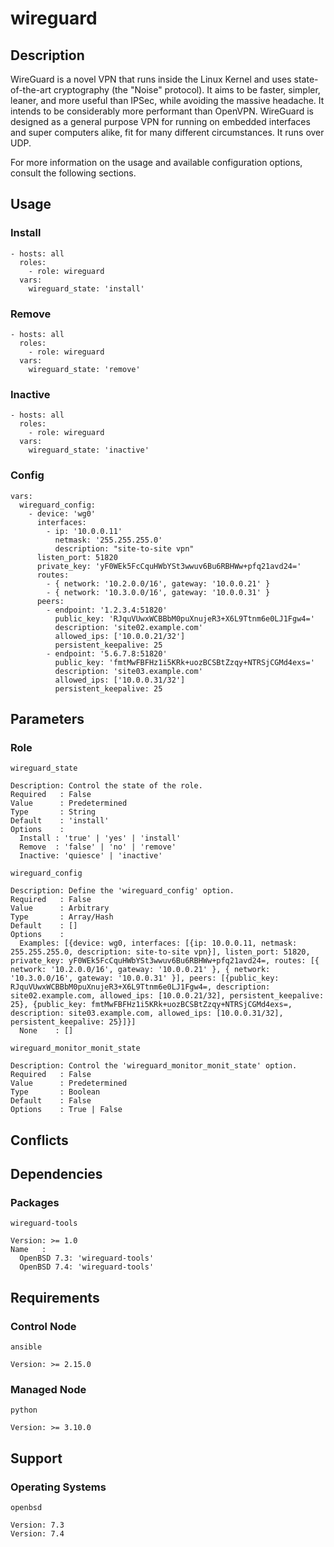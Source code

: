 # wireguard

## Description

WireGuard is a novel VPN that runs inside the Linux Kernel and uses
state-of-the-art cryptography (the "Noise" protocol). It aims to be faster,
simpler, leaner, and more useful than IPSec, while avoiding the massive
headache. It intends to be considerably more performant than OpenVPN. WireGuard
is designed as a general purpose VPN for running on embedded interfaces and
super computers alike, fit for many different circumstances. It runs over UDP.

For more information on the usage and available configuration options,
consult the following sections.

## Usage

### Install

```
- hosts: all
  roles:
    - role: wireguard
  vars:
    wireguard_state: 'install'
```

### Remove

```
- hosts: all
  roles:
    - role: wireguard
  vars:
    wireguard_state: 'remove'
```

### Inactive

```
- hosts: all
  roles:
    - role: wireguard
  vars:
    wireguard_state: 'inactive'
```

### Config

```
vars:
  wireguard_config:
    - device: 'wg0'
      interfaces:
        - ip: '10.0.0.11'
          netmask: '255.255.255.0'
          description: "site-to-site vpn"
      listen_port: 51820
      private_key: 'yF0WEk5FcCquHWbYSt3wwuv6Bu6RBHWw+pfq21avd24='
      routes:
        - { network: '10.2.0.0/16', gateway: '10.0.0.21' }
        - { network: '10.3.0.0/16', gateway: '10.0.0.31' }
      peers:
        - endpoint: '1.2.3.4:51820'
          public_key: 'RJquVUwxWCBBbM0puXnujeR3+X6L9Ttnm6e0LJ1Fgw4='
          description: 'site02.example.com'
          allowed_ips: ['10.0.0.21/32']
          persistent_keepalive: 25
        - endpoint: '5.6.7.8:51820'
          public_key: 'fmtMwFBFHz1i5KRk+uozBCSBtZzqy+NTRSjCGMd4exs='
          description: 'site03.example.com'
          allowed_ips: ['10.0.0.31/32']
          persistent_keepalive: 25
```

## Parameters

### Role

`wireguard_state`

    Description: Control the state of the role.
    Required   : False
    Value      : Predetermined
    Type       : String
    Default    : 'install'
    Options    :
      Install : 'true' | 'yes' | 'install'
      Remove  : 'false' | 'no' | 'remove'
      Inactive: 'quiesce' | 'inactive'

`wireguard_config`

    Description: Define the 'wireguard_config' option.
    Required   : False
    Value      : Arbitrary
    Type       : Array/Hash
    Default    : []
    Options    :
      Examples: [{device: wg0, interfaces: [{ip: 10.0.0.11, netmask: 255.255.255.0, description: site-to-site vpn}], listen_port: 51820, private_key: yF0WEk5FcCquHWbYSt3wwuv6Bu6RBHWw+pfq21avd24=, routes: [{ network: '10.2.0.0/16', gateway: '10.0.0.21' }, { network: '10.3.0.0/16', gateway: '10.0.0.31' }], peers: [{public_key: RJquVUwxWCBBbM0puXnujeR3+X6L9Ttnm6e0LJ1Fgw4=, description: site02.example.com, allowed_ips: [10.0.0.21/32], persistent_keepalive: 25}, {public_key: fmtMwFBFHz1i5KRk+uozBCSBtZzqy+NTRSjCGMd4exs=, description: site03.example.com, allowed_ips: [10.0.0.31/32], persistent_keepalive: 25}]}]
      None    : []

`wireguard_monitor_monit_state`

    Description: Control the 'wireguard_monitor_monit_state' option.
    Required   : False
    Value      : Predetermined
    Type       : Boolean
    Default    : False
    Options    : True | False

## Conflicts

## Dependencies

### Packages

`wireguard-tools`

    Version: >= 1.0
    Name   :
      OpenBSD 7.3: 'wireguard-tools'
      OpenBSD 7.4: 'wireguard-tools'

## Requirements

### Control Node

`ansible`

    Version: >= 2.15.0

### Managed Node

`python`

    Version: >= 3.10.0

## Support

### Operating Systems

`openbsd`

    Version: 7.3
    Version: 7.4
